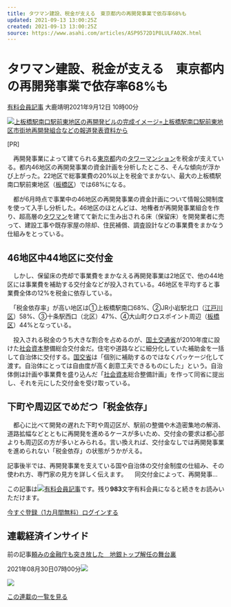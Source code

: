 ```yaml
---
title: タワマン建設、税金が支える　東京都内の再開発事業で依存率68%も
updated: 2021-09-13 13:00:25Z
created: 2021-09-13 13:00:25Z
source: https://www.asahi.com/articles/ASP9572D1P8LULFA02K.html
---
```


# タワマン建設、税金が支える　東京都内の再開発事業で依存率68%も

[有料会員記事](https://www.asahi.com/news/gold.html?iref=com_gold)
大鹿靖明2021年9月12日 10時00分

[![](https://www.asahicom.jp/articles/images/AS20210905001975_commL.jpg)上板橋駅南口駅前東地区の再開発ビルの完成イメージ=上板橋駅南口駅前東地区市街地再開発組合などの報道発表資料から](https://www.asahi.com/articles/photo/AS20210905001975.html)

[PR]

　再開発事業によって建てられる[東京都](http://www.asahi.com/area/tokyo/)内の[タワーマンション](https://www.asahi.com//special/matome/mansion01/)を税金が支えている。都内46地区の再開発事業の資金計画を分析したところ、そんな傾向が浮かび上がった。22地区で総事業費の20%以上を税金でまかない、最大の上板橋駅南口駅前東地区（[板橋区](https://www.asahi.com/topics/word/%E6%9D%BF%E6%A9%8B%E5%8C%BA.html)）では68%になる。

　都が6月時点で事業中の46地区の再開発事業の資金計画について情報公開制度を使って入手し分析した。46地区のほとんどは、地権者が再開発事業組合を作り、超高層の[タワマン](https://www.asahi.com//special/matome/mansion01/)を建てて新たに生み出される床（保留床）を開発業者に売って、建設工事や既存家屋の除却、住民補償、調査設計などの事業費をまかなう仕組みをとっている。

## 46地区中44地区に交付金

　しかし、保留床の売却で事業費をまかなえる再開発事業は2地区で、他の44地区には事業費を補助する交付金などが投入されている。46地区を平均すると事業費全体の12%を税金に依存している。

　「税金依存率」が高い地区は①上板橋駅南口68%、②JR小岩駅北口（[江戸川区](https://www.asahi.com/topics/word/%E6%B1%9F%E6%88%B8%E5%B7%9D%E5%8C%BA.html)）58%、③十条駅西口（北区）47%、④大山町クロスポイント周辺（[板橋区](https://www.asahi.com/topics/word/%E6%9D%BF%E6%A9%8B%E5%8C%BA.html)）44%となっている。

　投入される税金のうち大きな割合を占めるのが、[国土交通省](https://www.asahi.com/topics/word/%E5%9B%BD%E5%9C%9F%E4%BA%A4%E9%80%9A%E7%9C%81.html)が2010年度に設けた[社会資本](https://www.asahi.com/topics/word/%E7%A4%BE%E4%BC%9A%E8%B3%87%E6%9C%AC.html)整備総合交付金だ。住宅や道路などに細分化していた補助金を一括して自治体に交付する。[国交省](https://www.asahi.com/topics/word/%E5%9B%BD%E5%9C%9F%E4%BA%A4%E9%80%9A%E7%9C%81.html)は「個別に補助するのではなくパッケージ化して渡す。自治体にとっては自由度が高く創意工夫できるものにした」という。自治体側は計画や事業費を盛り込んだ「[社会資本](https://www.asahi.com/topics/word/%E7%A4%BE%E4%BC%9A%E8%B3%87%E6%9C%AC.html)総合整備計画」を作って同省に提出し、それを元にした交付金を受け取っている。

## 下町や周辺区でめだつ「税金依存」

　都心に比べて開発の遅れた下町や周辺区が、駅前の整備や木造密集地の解消、道路拡幅などとともに再開発を進めるケースが多いため、交付金の要求は都心部よりも周辺区の方が多いとみられる。言い換えれば、交付金なしでは再開発事業を進められない「税金依存」の状態がうかがえる。

記事後半では、再開発事業を支えている国や自治体の交付金制度の仕組み、その使われ方、専門家の見方を詳しく伝えます。
　同交付金によって、再開発事…

この記事は![](https://www.asahicom.jp/images/icon_key_gold.png)[有料会員記事](https://www.asahi.com/news/gold.html?iref=com_1kiji_g_0)です。残り**983**文字有料会員になると続きをお読みいただけます。

[今すぐ登録（1カ月間無料）](https://digital.asahi.com/info/price/)[ログインする](https://digital.asahi.com/rd/lgck2.html?jumpUrl=https%3A%2F%2Fdigital.asahi.com%2Farticles%2FASP9572D1P8LULFA02K.html%3F_requesturl%3Darticles%2FASP9572D1P8LULFA02K.html%26pn%3D9)

## 連載経済インサイド

前の記事[頼みの金融庁も突き放した　地銀トップ解任の舞台裏](https://www.asahi.com/articles/ASP8Y0HYXP8STIPE01C.html?iref=pc_rensai_article_long_298_article_prev)

2021年08月30日07時00分![](https://www.asahicom.jp/images/icon_key_gold.png)

[![](https://www.asahicom.jp/articles/images/AS20210829000127_comm.jpg)](https://www.asahi.com/articles/ASP8Y0HYXP8STIPE01C.html?iref=pc_rensai_article_long_298_article_prev)

[この連載の一覧を見る](https://www.asahi.com/rensai/list.html?id=298&iref=pc_rensai_article_long_298_below_bn)